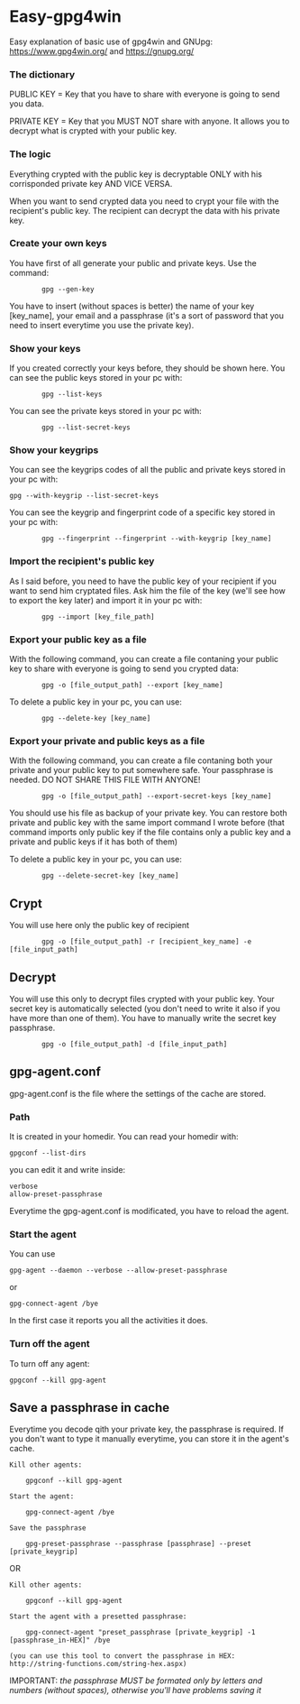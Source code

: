 # Easy-gpg4win
Easy explanation of basic use of gpg4win and GNUpg: https://www.gpg4win.org/ and https://gnupg.org/

### The dictionary
PUBLIC KEY = Key that you have to share with everyone is going to send you data.

PRIVATE KEY = Key that you MUST NOT share with anyone. It allows you to decrypt what is crypted with your public key.

### The logic
Everything crypted with the public key is decryptable ONLY with his corrisponded private key AND VICE VERSA.

When you want to send crypted data you need to crypt your file with the recipient's public key.
The recipient can decrypt the data with his private key.

### Create your own keys
You have first of all generate your public and private keys. 
Use the command:

            gpg --gen-key
            
You have to insert (without spaces is better) the name of your key [key_name], your email and a passphrase (it's a sort of password that you need to insert everytime you use the private key).

### Show your keys
      
If you created correctly your keys before, they should be shown here.
You can see the public keys stored in your pc with:
            
            gpg --list-keys
                
You can see the private keys stored in your pc with:
            
            gpg --list-secret-keys
               
### Show your keygrips

You can see the keygrips codes of all the public and private keys stored in your pc with:

	gpg --with-keygrip --list-secret-keys
	
You can see the keygrip and fingerprint code of a specific key stored in your pc with:

            gpg --fingerprint --fingerprint --with-keygrip [key_name]

### Import the recipient's public key
                
As I said before, you need to have the public key of your recipient if you want to send him cryptated files.
Ask him the file of the key (we'll see how to export the key later) and import it in your pc with:

            gpg --import [key_file_path]      
            
                
### Export your public key as a file
                                
With the following command, you can create a file contaning your public key to share with everyone is going to send you crypted data:

            gpg -o [file_output_path] --export [key_name]

To delete a public key in your pc, you can use:

            gpg --delete-key [key_name] 
                
### Export your private and public keys as a file

With the following command, you can create a file contaning both your private and your public key to put somewhere safe.
Your passphrase is needed. DO NOT SHARE THIS FILE WITH ANYONE!

            gpg -o [file_output_path] --export-secret-keys [key_name]
          
You should use his file as backup of your private key. You can restore both private and public key with the same import command I wrote before (that command imports only public key if the file contains only a public key and a private and public keys if it has both of them)

To delete a public key in your pc, you can use:

            gpg --delete-secret-key [key_name] 
                               
## Crypt
You will use here only the public key of recipient

            gpg -o [file_output_path] -r [recipient_key_name] -e [file_input_path]
                
## Decrypt
You will use this only to decrypt files crypted with your public key. Your secret key is automatically selected (you don't need to write it also if you have more than one of them). You have to manually write the secret key passphrase. 

            gpg -o [file_output_path] -d [file_input_path]
	   
## gpg-agent.conf
gpg-agent.conf is the file where the settings of the cache are stored.

### Path
It is created in your homedir. You can read your homedir with:

	gpgconf --list-dirs	

you can edit it and write inside:

	verbose
	allow-preset-passphrase
	
Everytime the gpg-agent.conf is modificated, you have to reload the agent.

### Start the agent
You can use

	gpg-agent --daemon --verbose --allow-preset-passphrase
	
or

	gpg-connect-agent /bye
	
In the first case it reports you all the activities it does.

### Turn off the agent
To turn off any agent:
	
	gpgconf --kill gpg-agent

## Save a passphrase in cache
Everytime you decode qith your private key, the passphrase is required. If you don't want to type it manually everytime, you can store it in the agent's cache.

	Kill other agents:

		gpgconf --kill gpg-agent

	Start the agent:

		gpg-connect-agent /bye

	Save the passphrase

		gpg-preset-passphrase --passphrase [passphrase] --preset [private_keygrip]
	
OR

	Kill other agents:

		gpgconf --kill gpg-agent
		
	Start the agent with a presetted passphrase:
		
		gpg-connect-agent "preset_passphrase [private_keygrip] -1 [passphrase_in-HEX]" /bye

	(you can use this tool to convert the passphrase in HEX: http://string-functions.com/string-hex.aspx)
	
IMPORTANT: _the passphrase MUST be formated only by letters and numbers (without spaces), otherwise you'll have problems saving it_
